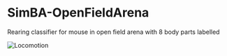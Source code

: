 # SimBA-OpenFieldArena
Rearing classifier for mouse in open field arena with 8 body parts labelled 

![Locomotion](https://user-images.githubusercontent.com/17475995/87863947-2af79e80-c927-11ea-989f-bc477be5db7a.gif)
